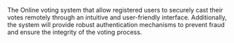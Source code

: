 The  Online voting system that allow registered users to securely cast their votes remotely through an intuitive and user-friendly interface. Additionally,
the system will provide robust authentication mechanisms to prevent fraud and ensure the integrity of the voting process.
